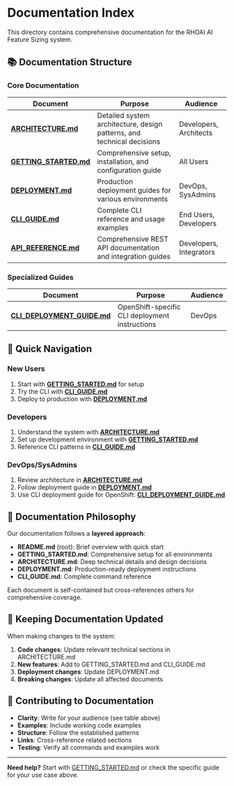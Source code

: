 # Documentation Index

This directory contains comprehensive documentation for the RHOAI AI Feature Sizing system.

## 📚 Documentation Structure

### Core Documentation

| Document | Purpose | Audience |
|----------|---------|----------|
| **[ARCHITECTURE.md](ARCHITECTURE.md)** | Detailed system architecture, design patterns, and technical decisions | Developers, Architects |
| **[GETTING_STARTED.md](GETTING_STARTED.md)** | Comprehensive setup, installation, and configuration guide | All Users |
| **[DEPLOYMENT.md](DEPLOYMENT.md)** | Production deployment guides for various environments | DevOps, SysAdmins |
| **[CLI_GUIDE.md](CLI_GUIDE.md)** | Complete CLI reference and usage examples | End Users, Developers |
| **[API_REFERENCE.md](API_REFERENCE.md)** | Comprehensive REST API documentation and integration guides | Developers, Integrators |

### Specialized Guides

| Document | Purpose | Audience |
|----------|---------|----------|
| **[CLI_DEPLOYMENT_GUIDE.md](CLI_DEPLOYMENT_GUIDE.md)** | OpenShift-specific CLI deployment instructions | DevOps |

## 🚀 Quick Navigation

### New Users
1. Start with **[GETTING_STARTED.md](GETTING_STARTED.md)** for setup
2. Try the CLI with **[CLI_GUIDE.md](CLI_GUIDE.md)**
3. Deploy to production with **[DEPLOYMENT.md](DEPLOYMENT.md)**

### Developers
1. Understand the system with **[ARCHITECTURE.md](ARCHITECTURE.md)**
2. Set up development environment with **[GETTING_STARTED.md](GETTING_STARTED.md#development-setup)**
3. Reference CLI patterns in **[CLI_GUIDE.md](CLI_GUIDE.md)**

### DevOps/SysAdmins
1. Review architecture in **[ARCHITECTURE.md](ARCHITECTURE.md)**
2. Follow deployment guide in **[DEPLOYMENT.md](DEPLOYMENT.md)**
3. Use CLI deployment guide for OpenShift: **[CLI_DEPLOYMENT_GUIDE.md](CLI_DEPLOYMENT_GUIDE.md)**

## 📖 Documentation Philosophy

Our documentation follows a **layered approach**:

- **README.md** (root): Brief overview with quick start
- **GETTING_STARTED.md**: Comprehensive setup for all environments
- **ARCHITECTURE.md**: Deep technical details and design decisions
- **DEPLOYMENT.md**: Production-ready deployment instructions
- **CLI_GUIDE.md**: Complete command reference

Each document is self-contained but cross-references others for comprehensive coverage.

## 🔄 Keeping Documentation Updated

When making changes to the system:

1. **Code changes**: Update relevant technical sections in ARCHITECTURE.md
2. **New features**: Add to GETTING_STARTED.md and CLI_GUIDE.md
3. **Deployment changes**: Update DEPLOYMENT.md
4. **Breaking changes**: Update all affected documents

## 🤝 Contributing to Documentation

- **Clarity**: Write for your audience (see table above)
- **Examples**: Include working code examples
- **Structure**: Follow the established patterns
- **Links**: Cross-reference related sections
- **Testing**: Verify all commands and examples work

---

**Need help?** Start with [GETTING_STARTED.md](GETTING_STARTED.md) or check the specific guide for your use case above.
